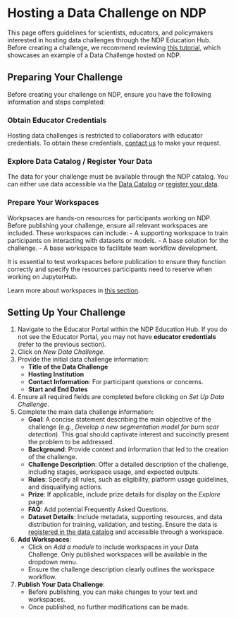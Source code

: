 # Hosting a Data Challenge on NDP

This page offers guidelines for scientists, educators, and policymakers interested in hosting data challenges through the NDP Education Hub. Before creating a challenge, we recommend reviewing [this tutorial](https://nationaldataplatform.org/datachallengeonboarding.pdf), which showcases an example of a Data Challenge hosted on NDP.

## Preparing Your Challenge

Before creating your challenge on NDP, ensure you have the following information and steps completed:

### Obtain Educator Credentials

Hosting data challenges is restricted to collaborators with educator credentials. To obtain these credentials, [contact us](../../contact.md) to make your request.

### Explore Data Catalog / Register Your Data

The data for your challenge must be available through the NDP catalog. You can either use data accessible via the [Data Catalog](../../explore-data/catalog.md) or [register your data](../../explore-data/register-data.md).

### Prepare Your Workspaces

Workpsaces are hands-on resources for participants working on NDP. Before publishing your challenge, ensure all relevant workspaces are included. These workspaces can include:
    - A supporting workspace to train participants on interacting with datasets or models.
    - A base solution for the challenge.
    - A base workspace to facilitate team workflow development.

It is essential to test workspaces before publication to ensure they function correctly and specify the resources participants need to reserve when working on JupyterHub.

Learn more about workspaces in [this section](../../workspace/overview.md).

## Setting Up Your Challenge

1. Navigate to the Educator Portal within the NDP Education Hub. If you do not see the Educator Portal, you may not have **educator credentials** (refer to the previous section).
2. Click on *New Data Challenge*.
3. Provide the initial data challenge information:
    - **Title of the Data Challenge**
    - **Hosting Institution**
    - **Contact Information**: For participant questions or concerns.
    - **Start and End Dates**
4. Ensure all required fields are completed before clicking on *Set Up Data Challenge*.
5. Complete the main data challenge information:
    - **Goal**: A concise statement describing the main objective of the challenge (e.g., *Develop a new segmentation model for burn scar detection*). This goal should captivate interest and succinctly present the problem to be addressed.
    - **Background**: Provide context and information that led to the creation of the challenge.
    - **Challenge Description**: Offer a detailed description of the challenge, including stages, workspace usage, and expected outputs.
    - **Rules**: Specify all rules, such as eligibility, platform usage guidelines, and disqualifying actions.
    - **Prize**: If applicable, include prize details for display on the *Explore* page.
    - **FAQ**: Add potential Frequently Asked Questions.
    - **Dataset Details**: Include metadata, supporting resources, and data distribution for training, validation, and testing. Ensure the data is [registered in the data catalog](../../explore-data/register-data.md) and accessible through a workspace.
6. **Add Workspaces**:
    - Click on *Add a module* to include workspaces in your Data Challenge. Only published workspaces will be available in the dropdown menu.
    - Ensure the challenge description clearly outlines the workspace workflow.
7. **Publish Your Data Challenge**:
    - Before publishing, you can make changes to your text and workspaces.
    - Once published, no further modifications can be made.